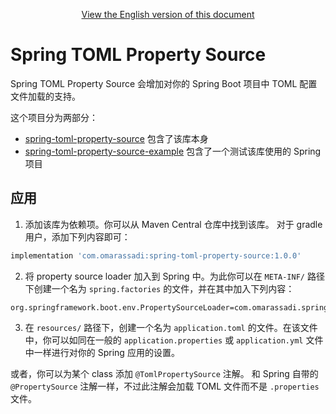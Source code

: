 <p style="text-align: center;">
  <a href="README.md">View the English version of this document</a>
</p>

# Spring TOML Property Source

Spring TOML Property Source 会增加对你的 Spring Boot 项目中 TOML 配置文件加载的支持。

这个项目分为两部分：

* [spring-toml-property-source]() 包含了该库本身
* [spring-toml-property-source-example]() 包含了一个测试该库使用的 Spring 项目

## 应用

1. 添加该库为依赖项。你可以从 Maven Central 仓库中找到该库。
对于 gradle 用户，添加下列内容即可：

```gradle
implementation 'com.omarassadi:spring-toml-property-source:1.0.0'
```

2. 将 property source loader 加入到 Spring 中。为此你可以在 `META-INF/` 路径下创建一个名为 `spring.factories` 的文件，并在其中加入下列内容：

```properties
org.springframework.boot.env.PropertySourceLoader=com.omarassadi.spring.tomlpropertysource.TomlPropertySourceLoader
```

3. 在 `resources/` 路径下，创建一个名为 `application.toml` 的文件。在该文件中，你可以如同在一般的 `application.properties` 或 `application.yml` 文件中一样进行对你的 Spring 应用的设置。


或者，你可以为某个 class 添加 `@TomlPropertySource` 注解。
和 Spring 自带的 `@PropertySource` 注解一样，不过此注解会加载 TOML 文件而不是 `.properties` 文件。
